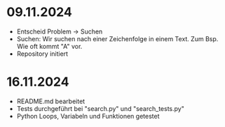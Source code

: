 # 09.11.2024 
- Entscheid Problem -> Suchen
- Suchen: Wir suchen nach einer Zeichenfolge in einem Text. Zum Bsp. Wie oft kommt "A" vor.
- Repository initiert
# 16.11.2024
- README.md bearbeitet
- Tests durchgeführt bei "search.py" und "search_tests.py"
- Python Loops, Variabeln und Funktionen getestet
